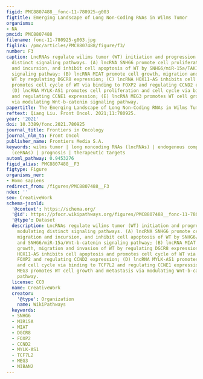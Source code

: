 ```yaml
---
figid: PMC8807488__fonc-11-780925-g003
figtitle: Emerging Landscape of Long Non-Coding RNAs in Wilms Tumor
organisms:
- NA
pmcid: PMC8807488
filename: fonc-11-780925-g003.jpg
figlink: /pmc/articles/PMC8807488/figure/f3/
number: F3
caption: LncRNAs regulate wilims tumor (WT) initiation and progression through modulating
  distinct signaling pathways. (A) lncRNA SNHG6 promote cell proliferation, migration
  and incursion, and inhibit cell apoptosis of WT by SNHG6/miR-15a/TAK1-JNK and SNHG6/miR-15a/Wnt-b-catenin
  signaling pathway; (B) lncRNA MIAT promote cell growth, migration and invasion of
  WT by regulating DGCR8 expression; (C) lncRNA HOX11-AS inhibits cell apoptosis and
  promotes cell cycle of WT via binding to FOXP2 and regulating CCND2 expression;
  (D) lncRNA MYLK-AS1 promotes cell proliferation and cell cycle via binding to TCF7L2
  and regulating CCNE1 expression; (E) lncRNA MEG3 promotes WT cell growth and metastasis
  via modulating Wnt-b-catenin signaling pathway.
papertitle: The Emerging Landscape of Long Non-Coding RNAs in Wilms Tumor.
reftext: Qiang Liu. Front Oncol. 2021;11:780925.
year: '2021'
doi: 10.3389/fonc.2021.780925
journal_title: Frontiers in Oncology
journal_nlm_ta: Front Oncol
publisher_name: Frontiers Media S.A.
keywords: wilms tumor | long noncoding RNAs (lncRNAs) | endogenous competing RNAs
  (ceRNAs) | prognosis | therapeutic targets
automl_pathway: 0.9453276
figid_alias: PMC8807488__F3
figtype: Figure
organisms_ner:
- Homo sapiens
redirect_from: /figures/PMC8807488__F3
ndex: ''
seo: CreativeWork
schema-jsonld:
  '@context': https://schema.org/
  '@id': https://pfocr.wikipathways.org/figures/PMC8807488__fonc-11-780925-g003.html
  '@type': Dataset
  description: LncRNAs regulate wilims tumor (WT) initiation and progression through
    modulating distinct signaling pathways. (A) lncRNA SNHG6 promote cell proliferation,
    migration and incursion, and inhibit cell apoptosis of WT by SNHG6/miR-15a/TAK1-JNK
    and SNHG6/miR-15a/Wnt-b-catenin signaling pathway; (B) lncRNA MIAT promote cell
    growth, migration and invasion of WT by regulating DGCR8 expression; (C) lncRNA
    HOX11-AS inhibits cell apoptosis and promotes cell cycle of WT via binding to
    FOXP2 and regulating CCND2 expression; (D) lncRNA MYLK-AS1 promotes cell proliferation
    and cell cycle via binding to TCF7L2 and regulating CCNE1 expression; (E) lncRNA
    MEG3 promotes WT cell growth and metastasis via modulating Wnt-b-catenin signaling
    pathway.
  license: CC0
  name: CreativeWork
  creator:
    '@type': Organization
    name: WikiPathways
  keywords:
  - SNHG6
  - MIR15A
  - MIAT
  - DGCR8
  - FOXP2
  - CCND2
  - MYLK-AS1
  - TCF7L2
  - MEG3
  - NIBAN2
---
```

